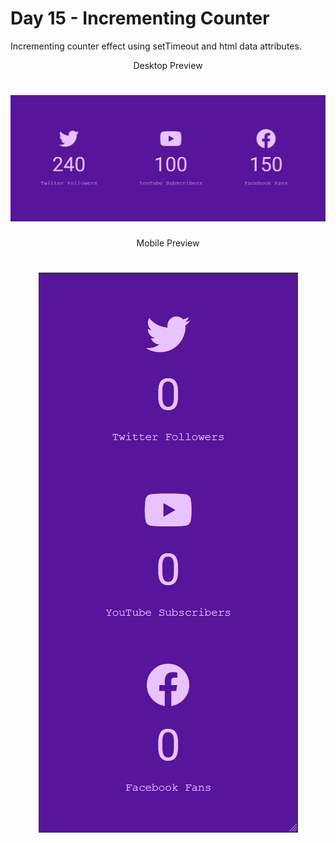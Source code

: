 # Day 15 - Incrementing Counter

Incrementing counter effect using setTimeout and html data attributes.

<p align="center">Desktop Preview</p>
<h1 align="center">
  <img alt="Desktop preview" src="imgs/preview-imgs/desktop.gif" />
</h1>

<p align="center">Mobile Preview</p>
<h1 align="center">
  <img alt="Desktop preview" src="imgs/preview-imgs/mobile.gif" />
</h1>
